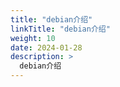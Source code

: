 ```yaml
---
title: "debian介绍"
linkTitle: "debian介绍"
weight: 10
date: 2024-01-28
description: >
  debian介绍
---
```







